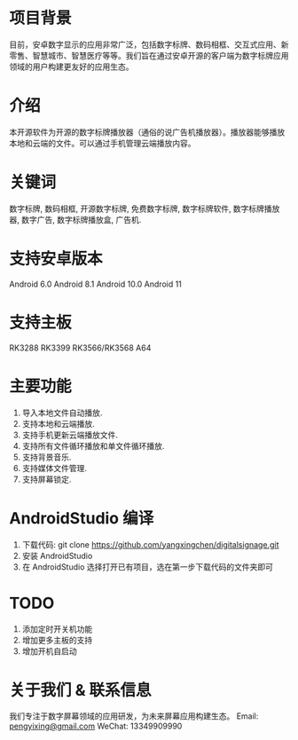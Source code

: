 # 项目背景
目前，安卓数字显示的应用非常广泛，包括数字标牌、数码相框、交互式应用、新零售、智慧城市、智慧医疗等等。我们旨在通过安卓开源的客户端为数字标牌应用领域的用户构建更友好的应用生态。

# 介绍
本开源软件为开源的数字标牌播放器（通俗的说广告机播放器）。播放器能够播放本地和云端的文件。可以通过手机管理云端播放内容。

# 关键词
数字标牌, 数码相框, 开源数字标牌, 免费数字标牌, 数字标牌软件, 数字标牌播放器, 数字广告, 数字标牌播放盒, 广告机.

# 支持安卓版本
Android 6.0
Android 8.1
Android 10.0
Android 11

# 支持主板
RK3288
RK3399
RK3566/RK3568
A64

# 主要功能
1. 导入本地文件自动播放.
2. 支持本地和云端播放.
3. 支持手机更新云端播放文件.
4. 支持所有文件循环播放和单文件循环播放.
5. 支持背景音乐.
6. 支持媒体文件管理.
7. 支持屏幕锁定.

# AndroidStudio 编译
1. 下载代码: git clone https://github.com/yangxingchen/digitalsignage.git
2. 安装 AndroidStudio
3. 在 AndroidStudio 选择打开已有项目，选在第一步下载代码的文件夹即可

# TODO
1. 添加定时开关机功能
2. 增加更多主板的支持
3. 增加开机自启动

# 关于我们 & 联系信息
我们专注于数字屏幕领域的应用研发，为未来屏幕应用构建生态。
Email:  pengyixing@gmail.com
WeChat: 13349909990